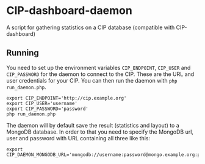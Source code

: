 CIP-dashboard-daemon
====================
A script for gathering statistics on a CIP database (compatible with CIP-dashboard)

Running
-------
You need to set up the environment variables `CIP_ENDPOINT`, `CIP_USER` and
`CIP_PASSWORD` for the daemon to connect to the CIP. These are the URL and user
credentials for your CIP. You can then run the daemon with `php run_daemon.php`.

    export CIP_ENDPOINT='http://cip.example.org'
    export CIP_USER='username'
    export CIP_PASSWORD='password'
    php run_daemon.php

The daemon will by default save the result (statistics and layout) to a MongoDB
database. In order to that you need to specify the MongoDB url, user and
password with URL containing all three like this:

    export CIP_DAEMON_MONGODB_URL='mongodb://username:password@mongo.example.org:port'
